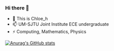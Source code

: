 ### Hi there 👋

- 🌱 This is Chloe_h
- 📫 UM-SJTU Joint Institute ECE undergraduate
- ⚡ Computing, Mathematics, Physics

[![Anurag's GitHub stats](https://github-readme-stats.vercel.app/api?Chloehz=anuraghazra)](https://github.com/anuraghazra/github-readme-stats)

<!--
**Chloehz/Chloehz** is a ✨ _special_ ✨ repository because its `README.md` (this file) appears on your GitHub profile.

Here are some ideas to get you started:

- 🔭 I’m currently working on ...
- 🌱 I’m currently learning ...
- 👯 I’m looking to collaborate on ...
- 🤔 I’m looking for help with ...
- 💬 Ask me about ...
- 📫 How to reach me: ...
- 😄 Pronouns: ...
- ⚡ Fun fact: ...
-->
